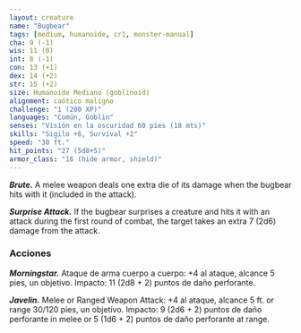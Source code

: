 ```yaml
---
layout: creature
name: "Bugbear"
tags: [medium, humanoide, cr1, monster-manual]
cha: 9 (-1)
wis: 11 (0)
int: 8 (-1)
con: 13 (+1)
dex: 14 (+2)
str: 15 (+2)
size: Humanoide Mediano (goblinoid)
alignment: caótico maligno
challenge: "1 (200 XP)"
languages: "Común, Goblin"
senses: "Visión en la oscuridad 60 pies (18 mts)"
skills: "Sigilo +6, Survival +2"
speed: "30 ft."
hit_points: "27 (5d8+5)"
armor_class: "16 (hide armor, shield)"
---
```


***Brute.*** A melee weapon deals one extra die of its damage when the bugbear hits with it (included in the attack).

***Surprise Attack.*** If the bugbear surprises a creature and hits it with an attack during the first round of combat, the target takes an extra 7 (2d6) damage from the attack.

### Acciones

***Morningstar.*** Ataque de arma cuerpo a cuerpo: +4 al ataque, alcance 5 pies, un objetivo. Impacto: 11 (2d8 + 2) puntos de daño perforante.

***Javelin.*** Melee or Ranged Weapon Attack: +4 al ataque, alcance 5 ft. or range 30/120 pies, un objetivo. Impacto: 9 (2d6 + 2) puntos de daño perforante in melee or 5 (1d6 + 2) puntos de daño perforante at range.